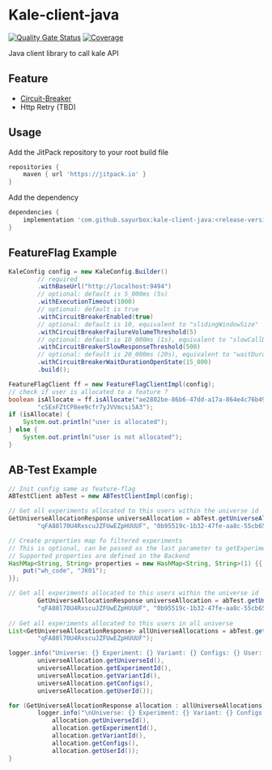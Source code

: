 # Kale-client-java
[![Quality Gate Status](https://sonarcloud.io/api/project_badges/measure?project=sayurbox_kale-client-java&metric=alert_status)](https://sonarcloud.io/summary/new_code?id=sayurbox_kale-client-java)
[![Coverage](https://sonarcloud.io/api/project_badges/measure?project=sayurbox_kale-client-java&metric=coverage)](https://sonarcloud.io/summary/new_code?id=sayurbox_kale-client-java)

Java client library to call kale API

## Feature

- [Circuit-Breaker](https://resilience4j.readme.io/docs/circuitbreaker)
- Http Retry (TBD)

## Usage

Add the JitPack repository to your root build file
```groovy
repositories {
    maven { url 'https://jitpack.io' }
}
```

Add the dependency

```groovy
dependencies {
    implementation 'com.github.sayurbox:kale-client-java:<release-version>'
}
```

## FeatureFlag Example

```java
KaleConfig config = new KaleConfig.Builder()
        // required
        .withBaseUrl("http://localhost:9494")
        // optional: default is 5_000ms (5s) 
        .withExecutionTimeout(1000)
        // optional: default is true 
        .withCircuitBreakerEnabled(true)
        // optional: default is 10, equivalent to "slidingWindowSize"
        .withCircuitBreakerFailureVolumeThreshold(5)
        // optional: default is 10_000ms (1s), equivalent to "slowCallDurationThreshold"
        .withCircuitBreakerSlowResponseThreshold(500)
        // optional: default is 20_000ms (20s), equivalent to "waitDurationInOpenState"
        .withCircuitBreakerWaitDurationOpenState(15_000)
        .build();

FeatureFlagClient ff = new FeatureFlagClientImpl(config);
// check if user is allocated to a feature ?
boolean isAllocate = ff.isAllocate("ae2802be-86b6-47dd-a17a-864e4c76b49d",
        "cSExFZtCP8ee9cfr7yJVVmcsi5A3");
if (isAllocate) {
    System.out.println("user is allocated");
} else {
    System.out.println("user is not allocated");
}

```

## AB-Test Example

```java
// Init config same as feature-flag
ABTestClient abTest = new ABTestClientImpl(config);

// Get all experiments allocated to this users within the universe id
GetUniverseAllocationResponse universeAllocation = abTest.getUniverseAllocation(
        "qFA88l70U4RxscuJZFUwEZpHUUUF", "0b95519c-1b32-47fe-aa8c-55cb65d6f8c4");

// Create properties map fo filtered experiments
// This is optional, can be passed as the last parameter to getExperiments
// Supported properties are defined in the Backend
HashMap<String, String> properties = new HashMap<String, String>(1) {{
    put("wh_code", "JK01");
}};

// Get all experiments allocated to this users within the universe id
        GetUniverseAllocationResponse universeAllocation = abTest.getUniverseAllocation(
        "qFA88l70U4RxscuJZFUwEZpHUUUF", "0b95519c-1b32-47fe-aa8c-55cb65d6f8c4", properties);
        
// Get all experiments allocated to this users in all universe
List<GetUniverseAllocationResponse> allUniverseAllocations = abTest.getAllUniverseAllocations(
        "qFA88l70U4RxscuJZFUwEZpHUUUF");

logger.info("Universe: {} Experiment: {} Variant: {} Configs: {} User: {}\n",
        universeAllocation.getUniverseId(),
        universeAllocation.getExperimentId(),
        universeAllocation.getVariantId(),
        universeAllocation.getConfigs(),
        universeAllocation.getUserId());

for (GetUniverseAllocationResponse allocation : allUniverseAllocations) {
        logger.info("\nUniverse: {} Experiment: {} Variant: {} Configs: {} User: {}",
            allocation.getUniverseId(),
            allocation.getExperimentId(),
            allocation.getVariantId(),
            allocation.getConfigs(),
            allocation.getUserId());
}

```